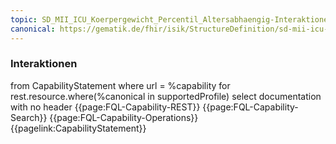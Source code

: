 ```yaml
---
topic: SD_MII_ICU_Koerpergewicht_Percentil_Altersabhaengig-Interaktionen
canonical: https://gematik.de/fhir/isik/StructureDefinition/sd-mii-icu-koerpergewicht-percentil-altersabhaengig
---
```

### Interaktionen

<fql output="inline">
from
    CapabilityStatement
where
    url = %capability
for rest.resource.where(%canonical in supportedProfile)
select
    documentation
with
    no header
</fql>

<tabs>
    <tab title="Interaktionen"> 
        {{page:FQL-Capability-REST}}
    </tab>
    <tab title="Suchparameter">
        {{page:FQL-Capability-Search}}
    </tab>
    <tab title="Operationen">
        {{page:FQL-Capability-Operations}}
    </tab>
    <tab title="Link">
        {{pagelink:CapabilityStatement}}
    </tab>
</tabs>



